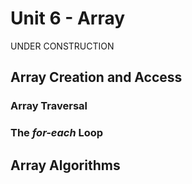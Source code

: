 # Unit 6 - Array
UNDER CONSTRUCTION


## Array Creation and Access


### Array Traversal


### The *for-each* Loop


## Array Algorithms

